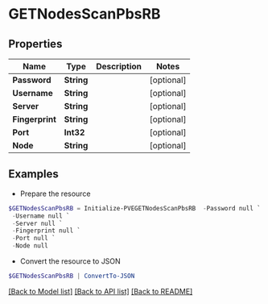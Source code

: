 # GETNodesScanPbsRB
## Properties

Name | Type | Description | Notes
------------ | ------------- | ------------- | -------------
**Password** | **String** |  | [optional] 
**Username** | **String** |  | [optional] 
**Server** | **String** |  | [optional] 
**Fingerprint** | **String** |  | [optional] 
**Port** | **Int32** |  | [optional] 
**Node** | **String** |  | [optional] 

## Examples

- Prepare the resource
```powershell
$GETNodesScanPbsRB = Initialize-PVEGETNodesScanPbsRB  -Password null `
 -Username null `
 -Server null `
 -Fingerprint null `
 -Port null `
 -Node null
```

- Convert the resource to JSON
```powershell
$GETNodesScanPbsRB | ConvertTo-JSON
```

[[Back to Model list]](../README.md#documentation-for-models) [[Back to API list]](../README.md#documentation-for-api-endpoints) [[Back to README]](../README.md)


